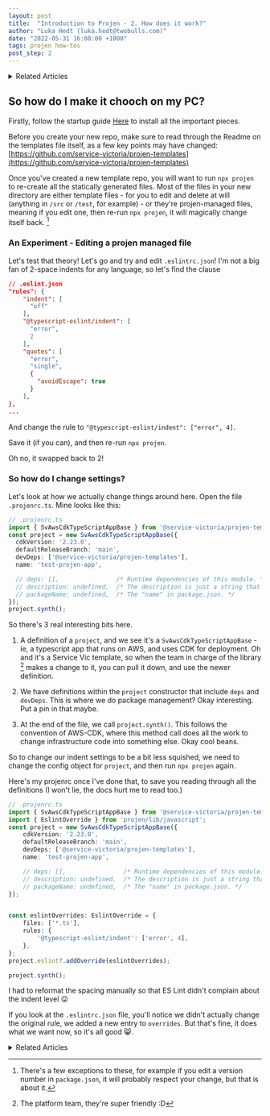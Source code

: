 ```yaml
---
layout: post
title:  "Introduction to Projen - 2. How does it work?"
author: "Luka Hedt (luka.hedt@twobulls.com)"
date: "2022-05-31 16:00:00 +1000"
tags: projen how-tos
post_step: 2
---
```


<details>
  <summary>Related Articles</summary>
  <ul>
  {% for projen_doc in site.projen %}
    <li><a href="{{ site.baseurl }}{{ projen_doc.url }}">{{ projen_doc.title }}</a></li>
  {% endfor %}
  </ul>
</details>

## So how do I make it chooch on my PC?

Firstly, follow the startup guide [Here](https://servicevic.atlassian.net/wiki/spaces/PE/pages/4578279603/Application+Development+-+Getting+Started) to install all the important pieces.

Before you create your new repo, make sure to read through the Readme on the templates file itself, as a few key points may have changed: [https://github.com/service-victoria/projen-templates](https://github.com/service-victoria/projen-templates)

Once you've created a new template repo, you will want to run `npx projen` to re-create all the statically generated files.
Most of the files in your new directory are either template files - for you to edit and delete at will (anything in `/src` or `/test`, for example) - or they're projen-managed files, meaning if you edit one, then re-run `npx projen`, it will magically change itself back. [^10]

[^10]: There's a few exceptions to these, for example if you edit a version number in  `package.json`, it will probably respect your change, but that is about it.

### An Experiment - Editing a projen managed file

Let's test that theory! Let's go and try and edit `.eslintrc.json`!
I'm not a big fan of 2-space indents for any language, so let's find the clause 

```json
// .eslint.json
"rules": {
    "indent": [
      "off"
    ],
    "@typescript-eslint/indent": [
      "error",
      2
    ],
    "quotes": [
      "error",
      "single",
      {
        "avoidEscape": true
      }
    ],
},
...
```

And change the rule to `"@typescript-eslint/indent": ["error", 4]`.

Save it (if you can), and then re-run `npx projen`.

Oh no, it swapped back to 2!

### So how do I change settings?

Let's look at how we actually change things around here.
Open the file `.projenrc.ts`. Mine looks like this:

```ts
// .projenrc.ts
import { SvAwsCdkTypeScriptAppBase } from '@service-victoria/projen-templates';
const project = new SvAwsCdkTypeScriptAppBase({
  cdkVersion: '2.23.0',
  defaultReleaseBranch: 'main',
  devDeps: ['@service-victoria/projen-templates'],
  name: 'test-projen-app',

  // deps: [],                /* Runtime dependencies of this module. */
  // description: undefined,  /* The description is just a string that helps people understand the purpose of the package. */
  // packageName: undefined,  /* The "name" in package.json. */
});
project.synth();
```

So there's 3 real interesting bits here.

1. A definition of a `project`, and we see it's a `SvAwsCdkTypeScriptAppBase` - ie, a typescript app that runs on AWS, and uses CDK for deployment. Oh and it's a Service Vic template, so when the team in charge of the library [^20] makes a change to it, you can pull it down, and use the newer definition.

   [^20]: The platform team, they're super friendly :D

2. We have definitions within the `project` constructor that include `deps` and `devDeps`. This is where we do package management? Okay interesting. Put a pin in that maybe.

3. At the end of the file, we call `project.synth()`. This follows the convention of AWS-CDK, where this method call does all the work to change infrastructure code into something else. Okay cool beans.

So to change our indent settings to be a bit less squished, we need to change the config object for `project`, and then run `npx projen` again.

Here's my projenrc once I've done that, to save you reading through all the definitions (I won't lie, the docs hurt me to read too.)

```ts
// .projenrc.ts
import { SvAwsCdkTypeScriptAppBase } from '@service-victoria/projen-templates';
import { EslintOverride } from 'projen/lib/javascript';
const project = new SvAwsCdkTypeScriptAppBase({
    cdkVersion: '2.23.0',
    defaultReleaseBranch: 'main',
    devDeps: ['@service-victoria/projen-templates'],
    name: 'test-projen-app',

    // deps: [],                /* Runtime dependencies of this module. */
    // description: undefined,  /* The description is just a string that helps people understand the purpose of the package. */
    // packageName: undefined,  /* The "name" in package.json. */
});


const eslintOverrides: EslintOverride = {
    files: ['*.ts'],
    rules: {
        '@typescript-eslint/indent': ['error', 4],
    },
};
project.eslint?.addOverride(eslintOverrides);

project.synth();
```

I had to reformat the spacing manually so that ES Lint didn't complain about the indent level :stuck_out_tongue:

If you look at the `.eslintrc.json` file, you'll notice we didn't actually change the original rule, we added a new entry to `overrides`.
But that's fine, it does what we want now, so it's all good :smile_cat:.

<details>
  <summary>Related Articles</summary>
  <ul>
  {% for projen_doc in site.projen %}
    <li><a href="{{ site.baseurl }}{{ projen_doc.url }}">{{ projen_doc.title }}</a></li>
  {% endfor %}
  </ul>
</details>
